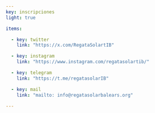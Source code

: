 ```yaml
---
key: inscripciones
light: true

items:

  - key: twitter
    link: "https://x.com/RegataSolartIB"

  - key: instagram
    link: "https://www.instagram.com/regatasolartib/"

  - key: telegram
    link: "https://t.me/regatasolarIB"

  - key: mail
    link: "mailto: info@regatasolarbalears.org"

---
```

